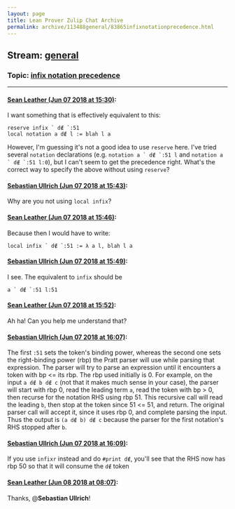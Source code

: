 ```yaml
---
layout: page
title: Lean Prover Zulip Chat Archive 
permalink: archive/113488general/83865infixnotationprecedence.html
---
```


## Stream: [general](index.html)
### Topic: [infix notation precedence](83865infixnotationprecedence.html)

---

#### [Sean Leather (Jun 07 2018 at 15:30)](https://leanprover.zulipchat.com/#narrow/stream/113488-general/topic/infix%20notation%20precedence/near/127717979):
I want something that is effectively equivalent to this:

```lean
reserve infix ` d∉ `:51
local notation a d∉ l := blah l a
```

However, I'm guessing it's not a good idea to use `reserve` here. I've tried several `notation` declarations (e.g. ``notation a ` d∉ `:51 l`` and ``notation a ` d∉ `:51 l:0``), but I can't seem to get the precedence right. What's the correct way to specify the above without using `reserve`?

#### [Sebastian Ullrich (Jun 07 2018 at 15:43)](https://leanprover.zulipchat.com/#narrow/stream/113488-general/topic/infix%20notation%20precedence/near/127718532):
Why are you not using `local infix`?

#### [Sean Leather (Jun 07 2018 at 15:46)](https://leanprover.zulipchat.com/#narrow/stream/113488-general/topic/infix%20notation%20precedence/near/127718663):
Because then I would have to write:

```lean
local infix ` d∉ `:51 := λ a l, blah l a
```

#### [Sebastian Ullrich (Jun 07 2018 at 15:49)](https://leanprover.zulipchat.com/#narrow/stream/113488-general/topic/infix%20notation%20precedence/near/127718782):
I see. The equivalent to `infix` should be 
```
a ` d∉ `:51 l:51
```

#### [Sean Leather (Jun 07 2018 at 15:52)](https://leanprover.zulipchat.com/#narrow/stream/113488-general/topic/infix%20notation%20precedence/near/127718930):
Ah ha! Can you help me understand that?

#### [Sebastian Ullrich (Jun 07 2018 at 16:07)](https://leanprover.zulipchat.com/#narrow/stream/113488-general/topic/infix%20notation%20precedence/near/127719540):
The first `:51` sets the token's binding power, whereas the second one sets the right-binding power (rbp) the Pratt parser will use while parsing that expression. The parser will try to parse an expression until it encounters a token with bp <= its rbp. The rbp used initially is 0.
For example, on the input `a d∉ b d∉ c` (not that it makes much sense in your case), the parser will start with rbp 0, read the leading term `a`, read the token with bp > 0, then recurse for the notation RHS using rbp 51. This recursive call will read the leading `b`, then stop at the token since 51 <= 51, and return. The original parser call will accept it, since it uses rbp 0, and complete parsing the input. Thus the output is `(a d∉ b) d∉ c` because the parser for the first notation's RHS stopped after `b`.

#### [Sebastian Ullrich (Jun 07 2018 at 16:09)](https://leanprover.zulipchat.com/#narrow/stream/113488-general/topic/infix%20notation%20precedence/near/127719638):
If you use `infixr` instead and do `#print d∉`, you'll see that the RHS now has rbp 50 so that it will consume the `d∉` token

#### [Sean Leather (Jun 08 2018 at 08:07)](https://leanprover.zulipchat.com/#narrow/stream/113488-general/topic/infix%20notation%20precedence/near/127757084):
Thanks, @**Sebastian Ullrich**!

